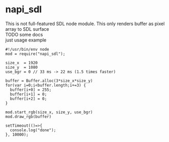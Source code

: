 # napi_sdl
This is not full-featured SDL node module. This only renders buffer as pixel array to SDL surface\
TODO some docs\
just usage example

    #!/usr/bin/env node
    mod = require("napi_sdl");
    
    size_x  = 1920
    size_y  = 1080
    use_bgr = 0 // 33 ms -> 22 ms (1.5 times faster)
    
    buffer = Buffer.alloc(3*size_x*size_y)
    for(var i=0;i<buffer.length;i+=3) {
      buffer[i+0] = 255;
      buffer[i+1] = 0;
      buffer[i+2] = 0;
    }
    
    mod.start_rgb(size_x, size_y, use_bgr)
    mod.draw_rgb(buffer)
    
    setTimeout(()=>{
      console.log("done");
    }, 10000);
